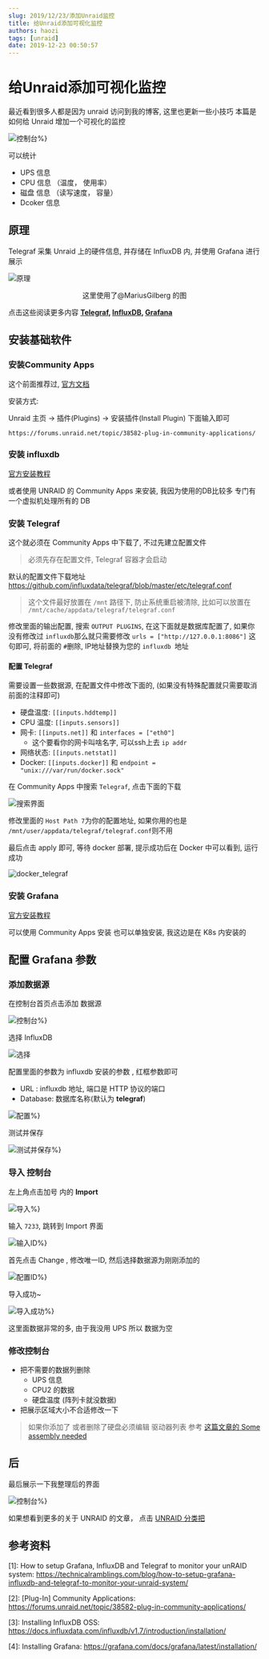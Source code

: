 ```yaml
---
slug: 2019/12/23/添加Unraid监控
title: 给Unraid添加可视化监控
authors: haozi
tags: [unraid]
date: 2019-12-23 00:50:57
---
```



# 给Unraid添加可视化监控

最近看到很多人都是因为 unraid 访问到我的博客, 这里也更新一些小技巧
本篇是如何给 Unraid 增加一个可视化的监控


![控制台%}](./添加Unraid监控/haozi_dashboard.png)

<!--truncate-->

可以统计

*  UPS  信息
* CPU 信息 （温度， 使用率）
* 磁盘 信息 （读写速度， 容量）
* Dcoker 信息

## 原理

Telegraf 采集 Unraid 上的硬件信息, 并存储在 InfluxDB 内, 并使用 Grafana 进行展示

![原理](./添加Unraid监控/TIG2.png)

<center>这里使用了@MariusGilberg 的图 </center>

点击这些阅读更多内容 **[Telegraf](https://www.influxdata.com/time-series-platform/telegraf/), [InfluxDB](https://www.influxdata.com/time-series-platform/), [Grafana](https://grafana.com/docs/v4.3/)**

## 安装基础软件

### 安装Community Apps

这个前面推荐过, [官方文档](https://forums.unraid.net/topic/38582-plug-in-community-applications/)

安装方式:

Unraid 主页 ->  插件(Plugins) -> 安装插件(Install Plugin) 下面输入即可

`
https://forums.unraid.net/topic/38582-plug-in-community-applications/
`



### 安装 influxdb 

[官方安装教程](https://docs.influxdata.com/influxdb/v1.7/introduction/installation/)

或者使用 UNRAID 的 Community Apps 来安装, 我因为使用的DB比较多 专门有一个虚拟机处理所有的 DB



### 安装 Telegraf

这个就必须在 Community Apps  中下载了, 不过先建立配置文件

> 必须先存在配置文件, Telegraf 容器才会启动

默认的配置文件下载地址 https://github.com/influxdata/telegraf/blob/master/etc/telegraf.conf

> 这个文件最好放置在 `/mnt` 路径下, 防止系统重启被清除, 比如可以放置在 `/mnt/cache/appdata/telegraf/telegraf.conf`

修改里面的输出配置, 搜索 ` OUTPUT PLUGINS `, 在这下面就是数据库配置了, 如果你没有修改过 `influxdb`那么就只需要修改 `urls = ["http://127.0.0.1:8086"]` 这句即可, 将前面的 `#`删除, IP地址替换为您的 `influxdb `地址

#### 配置 Telegraf

需要设置一些数据源, 在配置文件中修改下面的,  (如果没有特殊配置就只需要取消前面的注释即可)

* 硬盘温度: `[[inputs.hddtemp]]`
* CPU 温度: `[[inputs.sensors]]`
* 网卡: `[[inputs.net]]` 和 `interfaces = ["eth0"]`
  * 这个要看你的网卡叫啥名字, 可以ssh上去 `ip addr`
* 网络状态: `[[inputs.netstat]]`
* Docker:  `[[inputs.docker]]` 和  `endpoint = "unix:///var/run/docker.sock"`



在 Community Apps 中搜索 `Telegraf`, 点击下面的下载

![搜索界面](./添加Unraid监控/telegraf_sarch.png)

修改里面的 `Host Path 7`为你的配置地址, 如果你用的也是 `/mnt/user/appdata/telegraf/telegraf.conf`则不用

最后点击 apply 即可, 等待 docker 部署, 提示成功后在 Docker 中可以看到, 运行成功

![docker_telegraf](./添加Unraid监控/telegraf_install_success.png)



### 安装 Grafana

[官方安装教程](https://grafana.com/docs/grafana/latest/installation/)

可以使用 Community Apps 安装 也可以单独安装, 我这边是在 K8s 内安装的



## 配置 Grafana 参数

### 添加数据源

在控制台首页点击添加 数据源 

![控制台%}](./添加Unraid监控/grafana_dashboard.png)

选择 InfluxDB

![选择](./添加Unraid监控/select_influxDb.png)

配置里面的参数为 influxdb  安装的参数 , 红框参数即可

* URL :  influxdb   地址, 端口是 HTTP 协议的端口
* Database:  数据库名称(默认为 **telegraf**)

![配置%}](./添加Unraid监控/influx_configure.png)

测试并保存

![测试并保存%}](./添加Unraid监控/save_test.png)

### 导入 控制台

左上角点击加号 内的 **Import**

![导入%}](./添加Unraid监控/import_dashboard.png)

输入 `7233`, 跳转到 Import 界面

![输入ID%}](./添加Unraid监控/input_ID.png)

首先点击 Change , 修改唯一ID,  然后选择数据源为刚刚添加的

![配置ID%}](./添加Unraid监控/config_dashboard.png)

导入成功~

![导入成功%}](./添加Unraid监控/import_success.png)

这里面数据非常的多,  由于我没用 UPS 所以 数据为空

### 修改控制台

* 把不需要的数据列删除
  *  UPS 信息
  * CPU2 的数据
  * 硬盘温度 (阵列卡就没数据)
* 把展示区域大小不合适修改一下

>  如果你添加了 或者删除了硬盘必须编辑 驱动器列表 参考 [这篇文章的 Some assembly needed](https://technicalramblings.com/blog/how-to-setup-grafana-influxdb-and-telegraf-to-monitor-your-unraid-system/)



## 后

最后展示一下我整理后的界面

![控制台%}](./添加Unraid监控/haozi_dashboard.png)

如果想看到更多的关于 UNRAID  的文章， 点击 [UNRAID 分类把](/tags/#unraid)

## 参考资料

[1]:  How to setup Grafana, InfluxDB and Telegraf to monitor your unRAID system: https://technicalramblings.com/blog/how-to-setup-grafana-influxdb-and-telegraf-to-monitor-your-unraid-system/

[2]:   [Plug-In] Community Applications:  https://forums.unraid.net/topic/38582-plug-in-community-applications/

[3]: Installing InfluxDB OSS: https://docs.influxdata.com/influxdb/v1.7/introduction/installation/

[4]: Installing Grafana: https://grafana.com/docs/grafana/latest/installation/


